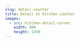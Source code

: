 ```yaml
---
slug: detail-counter
title: Detail at Kitchen counter
images:
  - src: kitchen-detail-corner
    width: 900
    height: 1350
---
```


